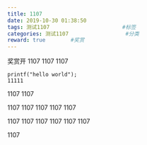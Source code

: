```yaml
---
title: 1107
date: 2019-10-30 01:38:50
tags: 测试1107                       #标签
categories: 测试1107                  #分类
reward: true        #奖赏
---
```

奖赏开
1107
1107
1107
```
printf("hello world");
11111
```
1107
1107

1107
1107
1107
1107
1107

1107
1107
1107
1107
1107
1107

1107